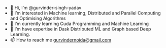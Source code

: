 - 👋 Hi, I’m @gurvinder-singh-yadav
- 👀 I’m interested in Machine learning, Distributed and Parallel Computing and Optimising Algorithms
- 🌱 I’m currently learning Cuda Programming and Machine Learning
- 💞️ I’m have expertise in Dask Distributed ML and Graph based Deep Learning.
- 📫 How to reach me gurvindernoida@gmail.com

